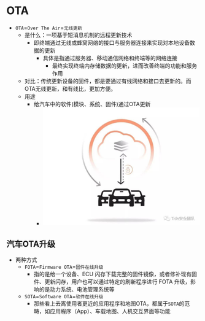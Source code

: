 # OTA

* `OTA`=`Over The Air`=`无线更新`
  * 是什么：一项基于短消息机制的远程更新技术
    * 即终端通过无线或蜂窝网络的接口与服务器连接来实现对本地设备数据的更新
      * 具体是指通过服务器、移动通信网络和终端等的网络连接
        * 最终实现终端内存储数据的更新，进而改善终端的功能和服务作用
  * 对比：传统更新设备的固件，都是要通过有线网络和接口去更新的。而OTA无线更新，和有线比，更加方便。
  * 用途
    * 给汽车中的软件(模块、系统、固件)通过OTA更新
      * ![car_use_ota_update](../../assets/img/car_use_ota_update.jpg)

## 汽车OTA升级

* 两种方式
  * `FOTA`=`Firmware OTA`=`固件在线升级`
    * 指的是给一个设备、ECU 闪存下载完整的固件镜像，或者修补现有固件、更新闪存，用户也可以通过特定的刷新程序进行 FOTA 升级，影响的是动力系统、电池管理系统等
  * `SOTA`=`Software OTA`=`软件在线升级`
    * 那些看上去离使用者更近的应用程序和地图OTA，都属于`SOTA`的范畴，如应用程序（App）、车载地图、人机交互界面等功能
